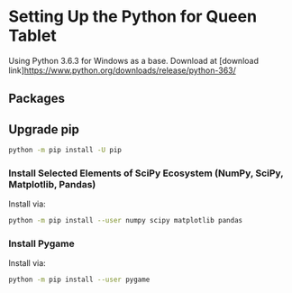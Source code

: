 # Setting Up the Python for Queen Tablet

Using Python 3.6.3 for Windows as a base.  Download at [download link]https://www.python.org/downloads/release/python-363/

## Packages

## Upgrade pip
```bash
python -m pip install -U pip
```

### Install Selected Elements of SciPy Ecosystem (NumPy, SciPy, Matplotlib, Pandas)

Install via:
```bash
python -m pip install --user numpy scipy matplotlib pandas
```

### Install Pygame

Install via:
```bash
python -m pip install --user pygame
```